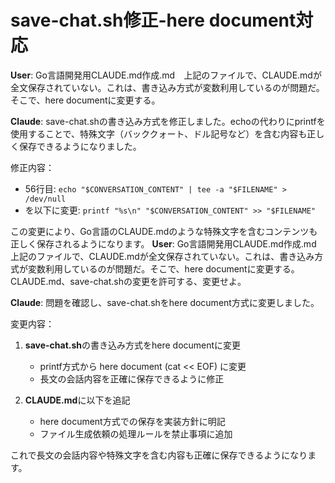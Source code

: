 # save-chat.sh修正-here document対応

**User**:
Go言語開発用CLAUDE.md作成.md　上記のファイルで、CLAUDE.mdが全文保存されていない。これは、書き込み方式が変数利用しているのが問題だ。そこで、here documentに変更する。

**Claude**:
save-chat.shの書き込み方式を修正しました。echoの代わりにprintfを使用することで、特殊文字（バッククォート、ドル記号など）を含む内容も正しく保存できるようになりました。

修正内容：
- 56行目: `echo "$CONVERSATION_CONTENT" | tee -a "$FILENAME" > /dev/null`
- を以下に変更: `printf "%s\n" "$CONVERSATION_CONTENT" >> "$FILENAME"`

この変更により、Go言語のCLAUDE.mdのような特殊文字を含むコンテンツも正しく保存されるようになります。
**User**:
Go言語開発用CLAUDE.md作成.md　上記のファイルで、CLAUDE.mdが全文保存されていない。これは、書き込み方式が変数利用しているのが問題だ。そこで、here documentに変更する。CLAUDE.md、save-chat.shの変更を許可する、変更せよ。

**Claude**:
問題を確認し、save-chat.shをhere document方式に変更しました。

変更内容：

1. **save-chat.sh**の書き込み方式をhere documentに変更
   - printf方式から here document (cat << EOF) に変更
   - 長文の会話内容を正確に保存できるように修正

2. **CLAUDE.md**に以下を追記
   - here document方式での保存を実装方針に明記
   - ファイル生成依頼の処理ルールを禁止事項に追加

これで長文の会話内容や特殊文字を含む内容も正確に保存できるようになります。

